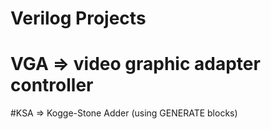 Verilog Projects
================

# VGA   => video graphic adapter controller

#KSA   => Kogge-Stone Adder (using GENERATE blocks)

